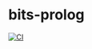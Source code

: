 # bits-prolog

[![CI](https://github.com/henrytill/bits-prolog/actions/workflows/ci.yml/badge.svg)](https://github.com/henrytill/bits-prolog/actions/workflows/ci.yml)
